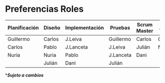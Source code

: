 # Preferencias Roles

| Planificación | Diseño | Implementación | Pruebas   | Scrum Master | Analista  |
| ------------- | ------ | -------------- | --------- | ------------ | --------- |
| Guillermo     | Carlos | J.Leiva        | Guillermo | Carlos       | Guillermo |
| Carlos        | Pablo  | J.Lanceta      | J.Leiva   |  Julián      | Nuria     |
| Nuria         | Nuria  | Pablo          | J.Lanceta | Dani         |           |
|               | Julián | Dani           | Julián    |              |           |

****Sujeto a cambios***
